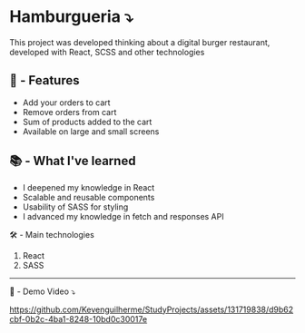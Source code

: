# Hamburgueria ⤵

 This project was developed thinking about a digital burger restaurant, developed with React, SCSS and other technologies

## 🚀 - Features 

- Add your orders to cart
- Remove orders from cart
- Sum of products added to the cart
- Available on large and small screens

## 📚 - What I've learned 
- I deepened my knowledge in React
- Scalable and reusable components
- Usability of SASS for styling
- I advanced my knowledge in fetch and responses API

🛠️ - Main technologies 
1. React
2. SASS

---

🎥 - Demo Video ⤵


https://github.com/Kevenguilherme/StudyProjects/assets/131719838/d9b62cbf-0b2c-4ba1-8248-10bd0c30017e


